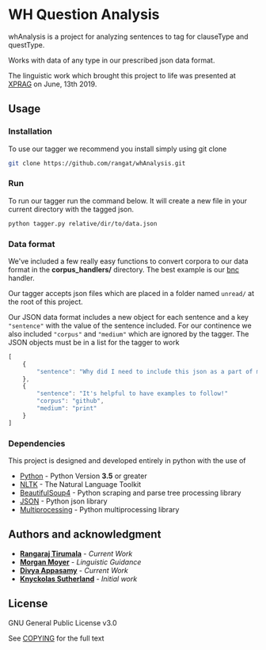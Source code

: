 # WH Question Analysis

whAnalysis is a project for analyzing sentences to tag for clauseType and questType.

Works with data of any type in our prescribed json data format.

The linguistic work which brought this project to life was presented at [XPRAG](https://www.xprag.de/?page_id=6207) on June, 13th 2019.

## Usage

### Installation

To use our tagger we recommend you install simply using git clone

```bash
git clone https://github.com/rangat/whAnalysis.git
```

### Run

To run our tagger run the command below. It will create a new file in your current directory with the tagged json.

```bash
python tagger.py relative/dir/to/data.json
```

### Data format

We've included a few really easy functions to convert corpora to our data format in the **corpus_handlers/** directory. The best example is our [bnc](corpus_handlers/bnc.py) handler.

Our tagger accepts json files which are placed in a folder named ```unread/``` at the root of this project.

Our JSON data format includes a new object for each sentence and a key ```"sentence"``` with the value of the sentence included. For our continence we also included ```"corpus"``` and ```"medium"``` which are ignored by the tagger. The JSON objects must be in a list for the tagger to work

```javascript
[
    {
        "sentence": "Why did I need to include this json as a part of my readme?"
    },
    {
        "sentence": "It's helpful to have examples to follow!"
        "corpus": "github",
        "medium": "print"
    }
]
```

### Dependencies

This project is designed and developed entirely in python with the use of

* [Python](https://www.python.org/) - Python Version **3.5** or greater
* [NLTK](https://www.nltk.org/) - The Natural Language Toolkit
* [BeautifulSoup4](https://www.crummy.com/software/BeautifulSoup/bs4/doc/) - Python scraping and parse tree processing library
* [JSON](https://docs.python.org/3/library/json.html) - Python json library
* [Multiprocessing](https://docs.python.org/3.7/library/multiprocessing.html) - Python multiprocessing library

## Authors and acknowledgment

* [**Rangaraj Tirumala**](http://www.rangarajt.com/) - *Current Work*
* [**Morgan Moyer**](http://www.rci.rutgers.edu/~mcm315/) - *Linguistic Guidance*
* [**Divya Appasamy**](https://github.com/divsquid) - *Current Work*
* [**Knyckolas Sutherland**](https://github.com/sutherland17) - *Initial work*

## License

GNU General Public License v3.0

See [COPYING](COPYING) for the full text
